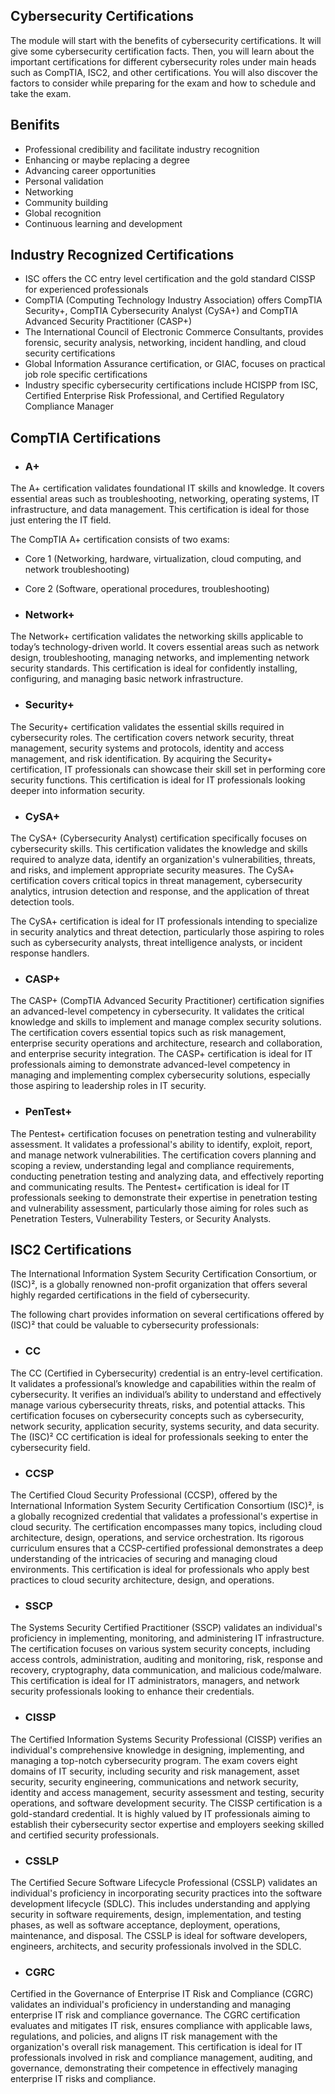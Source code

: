 ## Cybersecurity Certifications

The module will start with the benefits of cybersecurity certifications. It will give some cybersecurity certification facts. Then, you will learn about the important certifications for different cybersecurity roles under main heads such as CompTIA, ISC2, and other certifications. You will also discover the factors to consider while preparing for the exam and how to schedule and take the exam.

## Benifits

- Professional credibility and facilitate industry recognition
- Enhancing or maybe replacing a degree
- Advancing career opportunities
- Personal validation
- Networking
- Community building
- Global recognition
- Continuous learning and development

## Industry Recognized Certifications

- ISC offers the CC entry level certification and the gold standard CISSP for experienced professionals
- CompTIA (Computing Technology Industry Association) offers CompTIA Security+, CompTIA Cybersecurity Analyst (CySA+) and CompTIA Advanced Security Practitioner (CASP+)
- The International Council of Electronic Commerce Consultants, provides forensic, security analysis, networking, incident handling, and cloud security certifications
- Global Information Assurance certification, or GIAC, focuses on practical job role specific certifications
- Industry specific cybersecurity certifications include HCISPP from ISC, Certified Enterprise Risk Professional, and Certified Regulatory Compliance Manager

## CompTIA Certifications

- ### A+

The A+ certification validates foundational IT skills and knowledge. It covers essential areas such as troubleshooting, networking, operating systems, IT infrastructure, and data management. This certification is ideal for those just entering the IT field.

The CompTIA A+ certification consists of two exams:

- Core 1 (Networking, hardware, virtualization, cloud computing, and network troubleshooting)
- Core 2 (Software, operational procedures, troubleshooting)

- ### Network+

The Network+ certification validates the networking skills applicable to today’s technology-driven world. It covers essential areas such as network design, troubleshooting, managing networks, and implementing network security standards. This certification is ideal for confidently installing, configuring, and managing basic network infrastructure. 

- ### Security+

The Security+ certification validates the essential skills required in cybersecurity roles. The certification covers network security, threat management, security systems and protocols, identity and access management, and risk identification. 
By acquiring the Security+ certification, IT professionals can showcase their skill set in performing core security functions. This certification is ideal for IT professionals looking deeper into information security.

- ### CySA+

The CySA+ (Cybersecurity Analyst) certification specifically focuses on cybersecurity skills. This certification validates the knowledge and skills required to analyze data, identify an organization's vulnerabilities, threats, and risks, and implement appropriate security measures. The CySA+ certification covers critical topics in threat management, cybersecurity analytics, intrusion detection and response, and the application of threat detection tools.

The CySA+ certification is ideal for IT professionals intending to specialize in security analytics and threat detection, particularly those aspiring to roles such as cybersecurity analysts, threat intelligence analysts, or incident response handlers.

- ### CASP+

The CASP+ (CompTIA Advanced Security Practitioner) certification signifies an advanced-level competency in cybersecurity. It validates the critical knowledge and skills to implement and manage complex security solutions. The certification covers essential topics such as risk management, enterprise security operations and architecture, research and collaboration, and enterprise security integration. The CASP+ certification is ideal for IT professionals aiming to demonstrate advanced-level competency in managing and implementing complex cybersecurity solutions, especially those aspiring to leadership roles in IT security.

- ### PenTest+

The Pentest+ certification focuses on penetration testing and vulnerability assessment. It validates a professional's ability to identify, exploit, report, and manage network vulnerabilities. The certification covers planning and scoping a review, understanding legal and compliance requirements, conducting penetration testing and analyzing data, and effectively reporting and communicating results. The Pentest+ certification is ideal for IT professionals seeking to demonstrate their expertise in penetration testing and vulnerability assessment, particularly those aiming for roles such as Penetration Testers, Vulnerability Testers, or Security Analysts.

## ISC2 Certifications  

The International Information System Security Certification Consortium, or (ISC)², is a globally renowned non-profit organization that offers several highly regarded certifications in the field of cybersecurity.

The following chart provides information on several certifications offered by (ISC)² that could be valuable to cybersecurity professionals:

- ### CC

The CC (Certified in Cybersecurity) credential is an entry-level certification. It validates a professional’s knowledge and capabilities within the realm of cybersecurity. It verifies an individual’s ability to understand and effectively manage various cybersecurity threats, risks, and potential attacks. This certification focuses on cybersecurity concepts such as cybersecurity, network security, application security, systems security, and data security. The (ISC)² CC certification is ideal for professionals seeking to enter the cybersecurity field.

- ### CCSP

The Certified Cloud Security Professional (CCSP), offered by the International Information System Security Certification Consortium (ISC)², is a globally recognized credential that validates a professional's expertise in cloud security. The certification encompasses many topics, including cloud architecture, design, operations, and service orchestration. Its rigorous curriculum ensures that a CCSP-certified professional demonstrates a deep understanding of the intricacies of securing and managing cloud environments. This certification is ideal for professionals who apply best practices to cloud security architecture, design, and operations.

- ### SSCP

The Systems Security Certified Practitioner (SSCP) validates an individual's proficiency in implementing, monitoring, and administering IT infrastructure. The certification focuses on various system security concepts, including access controls, administration, auditing and monitoring, risk, response and recovery, cryptography, data communication, and malicious code/malware. This certification is ideal for IT administrators, managers, and network security professionals looking to enhance their credentials. 

- ### CISSP

The Certified Information Systems Security Professional (CISSP) verifies an individual's comprehensive knowledge in designing, implementing, and managing a top-notch cybersecurity program. The exam covers eight domains of IT security, including security and risk management, asset security, security engineering, communications and network security, identity and access management, security assessment and testing, security operations, and software development security. The CISSP certification is a gold-standard credential. It is highly valued by IT professionals aiming to establish their cybersecurity sector expertise and employers seeking skilled and certified security professionals.

- ### CSSLP

The Certified Secure Software Lifecycle Professional (CSSLP) validates an individual's proficiency in incorporating security practices into the software development lifecycle (SDLC). This includes understanding and applying security in software requirements, design, implementation, and testing phases, as well as software acceptance, deployment, operations, maintenance, and disposal. The CSSLP is ideal for software developers, engineers, architects, and security professionals involved in the SDLC.

- ### CGRC

Certified in the Governance of Enterprise IT Risk and Compliance (CGRC) validates an individual's proficiency in understanding and managing enterprise IT risk and compliance governance. The CGRC certification evaluates and mitigates IT risk, ensures compliance with applicable laws, regulations, and policies, and aligns IT risk management with the organization's overall risk management. This certification is ideal for IT professionals involved in risk and compliance management, auditing, and governance, demonstrating their competence in effectively managing enterprise IT risks and compliance.

